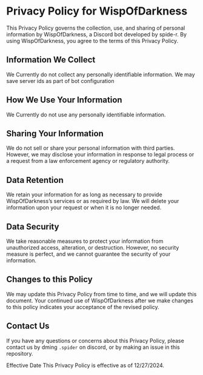 # Privacy Policy for WispOfDarkness
This Privacy Policy governs the collection, use, and sharing of personal information by WispOfDarkness, a Discord bot developed by spide-r. By using WispOfDarkness, you agree to the terms of this Privacy Policy.

## Information We Collect
We Currently do not collect any personally identifiable information. We may save server ids as part of bot configuration

## How We Use Your Information
We Currently do not use any personally identifiable information.

## Sharing Your Information
We do not sell or share your personal information with third parties. However, we may disclose your information in response to legal process or a request from a law enforcement agency or regulatory authority.

## Data Retention
We retain your information for as long as necessary to provide WispOfDarkness’s services or as required by law. We will delete your information upon your request or when it is no longer needed.

## Data Security
We take reasonable measures to protect your information from unauthorized access, alteration, or destruction. However, no security measure is perfect, and we cannot guarantee the security of your information.

## Changes to this Policy
We may update this Privacy Policy from time to time, and we will update this document. Your continued use of WispOfDarkness after we make changes to this policy indicates your acceptance of the revised policy.

## Contact Us
If you have any questions or concerns about this Privacy Policy, please contact us by dming `.spider` on discord, or by making an issue in this repository.

Effective Date
This Privacy Policy is effective as of 12/27/2024.
